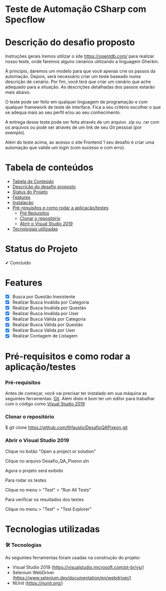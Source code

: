 # Teste de Automação CSharp com Specflow

# Descrição do desafio proposto

Instruções gerais
Iremos utilizar o site https://opentdb.com/ para realizar nosso teste, onde faremos alguns cenários utilizando a linguagem Gherkin.

À princípio, daremos um modelo para que você apenas crie os passos da automação. Depois, será necessário criar um teste baseado numa descrição de cenário. Por fim, você terá que criar um cenário que ache adequado para a situação. As descrições detalhadas dos passos estarão mais abaixo.

O teste pode ser feito em qualquer linguagem de programação e com qualquer framework de teste de interface. Fica a seu critério escolher o que se adequa mais ao seu perfil e/ou ao seu conhecimento.

A entrega desse teste pode ser feita através de um arquivo .zip ou .rar com os arquivos ou pode ser através de um link de seu Git pessoal (por exemplo).

Além do teste acima, ao acesso o site Frontend 1 seu desafio é criar uma automação que valide um login (com sucesso e com erro).

Tabela de conteúdos
=================
<!--ts-->
   * [Tabela de Conteúdo](#tabela-de-conteudo)
   * [Descrição do desafio proposto](#Descrição-do-desafio-proposto)
   * [Status do Projeto](#Status-do-Projeto)
   * [Features](#Features)
   * [Instalação](#instalacao)
   * [Pré-requisitos e como rodar a aplicação/testes](#Pré-requisitos-e-como-rodar-a-aplicação/testes)
      * [Pré Requisitos](#pre-requisitos)
      * [Clonar o repositório](#Clonar-o-repositório)
      * [Abrir o Visual Studio 2019](#Abrir-o-Visual-Studio-2019)
   * [Tecnologias utilizadas](#Tecnologias-utilizadas)
<!--te-->

# Status do Projeto

✔ Concluído

# Features

- [x] Busca por Questão Inexistente
- [x] Realizar Busca Inválida por Categoria
- [x] Realizar Busca Inválida por Questão
- [x] Realizar Busca Inválida por User
- [x] Realizar Busca Válida por Categoria
- [x] Realizar Busca Válida por Questão
- [x] Realizar Busca Válida por User
- [x] Realizar Contagem de Listagem

# Pré-requisitos e como rodar a aplicação/testes

### Pré-requisitos

Antes de começar, você vai precisar ter instalado em sua máquina as seguintes ferramentas:
[Git](https://git-scm.com). 
Além disto é bom ter um editor para trabalhar com o código como [Visual Studio 2019](https://visualstudio.microsoft.com/pt-br/downloads/)

### Clonar o repositório
$ git clone <https://github.com/thfausto/DesafioQAPixeon.git>

### Abrir o Visual Studio 2019

Clique no botão "Open a project or solution"

Clique no arquivo Desafio_QA_Pixeon.sln

Agora o projeto será exibido

Para rodar os testes

Clique no menu > "Test" > "Run All Tests"

Para verificar os resultados dos testes

Clique no menu > "Test" > "Test Explorer"

# Tecnologias utilizadas

### 🛠 Tecnologias

As seguintes ferramentas foram usadas na construção do projeto:

- Visual Studio 2019 (https://visualstudio.microsoft.com/pt-br/vs/)
- Selenium WebDriver (https://www.selenium.dev/documentation/en/webdriver/)
- NUnit (https://nunit.org/)



